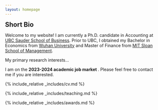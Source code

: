 ```yaml
---
layout: homepage
---
```


<h2 id="bio" style="margin: 2px 0px 0px;">  Short Bio</h2>

Welcome to my website! I am currently a Ph.D. candidate in Accounting at <a href="https://www.sauder.ubc.ca/">UBC Sauder School of Business</a>. Prior to UBC, I obtained my Bachelor in Economics from <a href="https://en.whu.edu.cn/">Wuhan University</a> and Master of Finance from <a href="https://mitsloan.mit.edu/">MIT Sloan School of Management</a>.
 
My primary research interests...
 
I am on the <strong >2023-2024 academic job market </strong>. Please feel free to contact me if you are interested.

 

 
 
{% include_relative _includes/cv.md %}
 
 
 
{% include_relative _includes/teaching.md %} 
 
{% include_relative _includes/awards.md %} 
 
